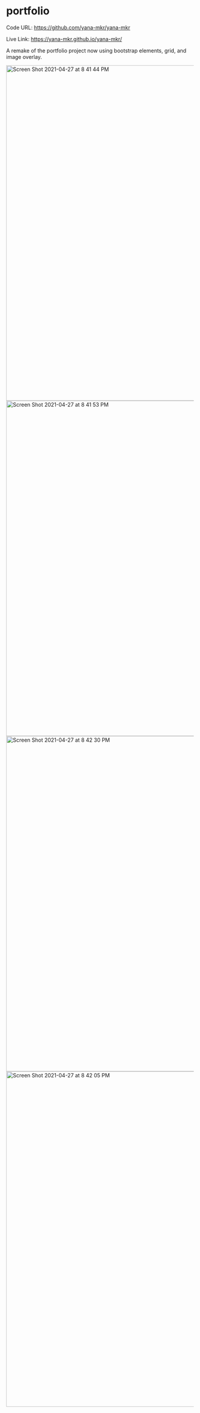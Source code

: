 # portfolio
Code URL: https://github.com/yana-mkr/yana-mkr

Live Link: https://yana-mkr.github.io/yana-mkr/

A remake of the portfolio project now using bootstrap elements, grid, and image overlay.

<img width="900" alt="Screen Shot 2021-04-27 at 8 41 44 PM" src="https://user-images.githubusercontent.com/77705260/116333620-61f1bf00-a799-11eb-9724-a0ae91f93fce.png">
<img width="900" alt="Screen Shot 2021-04-27 at 8 41 53 PM" src="https://user-images.githubusercontent.com/77705260/116333638-69b16380-a799-11eb-9b7a-d9a24f2950a6.png">
<img width="900" alt="Screen Shot 2021-04-27 at 8 42 30 PM" src="https://user-images.githubusercontent.com/77705260/116333642-6cac5400-a799-11eb-9d06-cbb66c86a42a.png">
<img width="900" alt="Screen Shot 2021-04-27 at 8 42 05 PM" src="https://user-images.githubusercontent.com/77705260/116333647-6e761780-a799-11eb-9f62-97b19c6cfd96.png">
